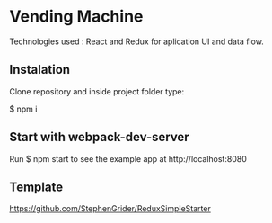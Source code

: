 # Vending Machine

Technologies used : 
React and Redux for aplication UI and data flow.

## Instalation
Clone repository and inside project folder type: 

$ npm i

## Start with webpack-dev-server
Run $ npm start to see the example app at http://localhost:8080

## Template
https://github.com/StephenGrider/ReduxSimpleStarter



